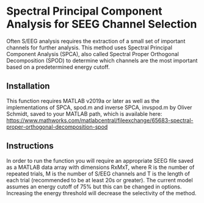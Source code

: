 # Spectral Principal Component Analysis for SEEG Channel Selection
Often S/EEG analysis requires the extraction of a small set of important channels for further analysis. This method uses Spectral Principal Component Analysis (SPCA), also called Spectral Proper Orthogonal Decomposition (SPOD) to determine which channels are the most important based on a predetermined energy cutoff.

## Installation
This function requires MATLAB v2019a or later as well as the implementations of SPCA, spod.m and inverse SPCA, invspod.m by Oliver Schmidt, saved to your MATLAB path, which is available here:
https://www.mathworks.com/matlabcentral/fileexchange/65683-spectral-proper-orthogonal-decomposition-spod

## Instructions
In order to run the function you will require an appropriate SEEG file saved as a MATLAB data array with dimensions RxMxT, where R is the number of repeated trials, M is the number of S/EEG channels and T is the length of each trial (recommended to be at least 20s or greater). The current model assumes an energy cutoff of 75% but this can be changed in options. Increasing the energy threshold will decrease the selectivity of the method.

